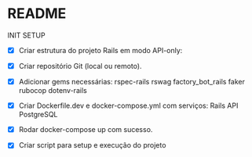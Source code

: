 # README

INIT SETUP
 - [x] Criar estrutura do projeto Rails em modo API-only:
 - [x] Criar repositório Git (local ou remoto).
 - [x] Adicionar gems necessárias:
    rspec-rails
    rswag
    factory_bot_rails
    faker
    rubocop
    dotenv-rails
 - [x] Criar Dockerfile.dev e docker-compose.yml com serviços:
    Rails API
    PostgreSQL

 - [x] Rodar docker-compose up com sucesso.
 - [x] Criar script para setup e execução do projeto